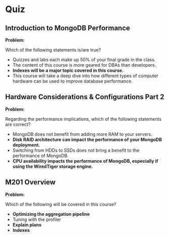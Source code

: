 # Quiz

## Introduction to MongoDB Performance

**Problem:**

Which of the following statements is/are true?

- Quizzes and labs each make up 50% of your final grade in the class.
- The content of this course is more geared for DBAs than developers.
- **Indexes will be a major topic covered in this course.**
- This course will take a deep dive into how different types of computer hardware can be used to improve database performance.

## Hardware Considerations & Configurations Part 2

**Problem:**

Regarding the performance implications, which of the following statements are correct?

- MongoDB does not benefit from adding more RAM to your servers.
- **Disk RAID architecture can impact the performance of your MongoDB deployment.**
- Switching from HDDs to SSDs does not bring a benefit to the performance of MongoDB.
- **CPU availability impacts the performance of MongoDB, especially if using the WiredTiger storage engine.**

## M201 Overview

**Problem:**

Which of the following will be covered in this course?

- **Optimizing the aggregation pipeline**
- Tuning with the profiler
- **Explain plans**
- **Indexes**
